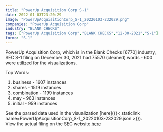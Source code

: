 ```yaml
---
title: "PowerUp Acquisition Corp S-1"
date: 2022-01-03T23:20:29
image: "PowerUpAcquisitionCorp_S-1_20220103-232029.png"
companies: "PowerUp Acquisition Corp"
industry: "BLANK CHECKS"
tags: ["PowerUp Acquisition Corp","BLANK CHECKS","12-30-2021","S-1"]
forms: "S-1"
---
```

PowerUp Acquisition Corp, which is in the Blank Checks [6770] industry, SEC S-1 filing on December 30, 2021 had 75570 (cleaned) words - 600 were utilized for the visualizations.

Top Words:
1. business - 1607 instances
2. shares - 1519 instances
3. combination - 1199 instances
4. may - 963 instances
5. initial - 959 instances


See the parsed data used in the visualization [here]({{< staticlink name=PowerUpAcquisitionCorp_S-1_20220103-232029.json >}}).  
View the actual filing on the SEC website [here](https://www.sec.gov/Archives/edgar/data/1847345/0001104659-21-154391.txt)